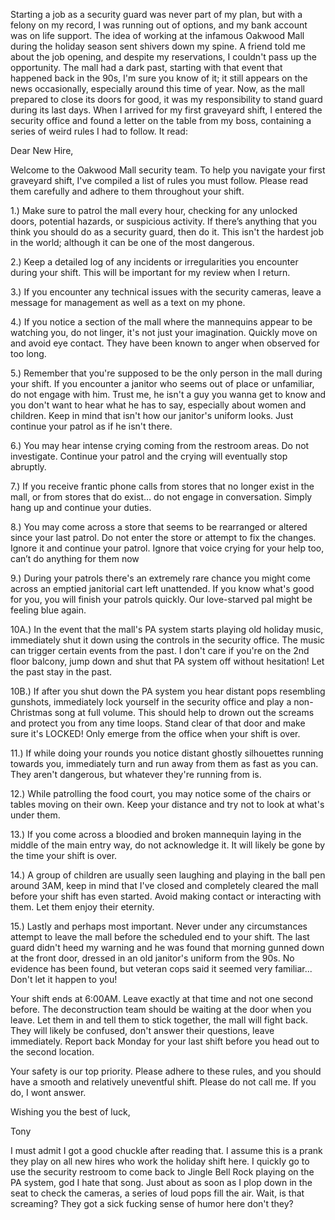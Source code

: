 Starting a job as a security guard was never part of my plan, but with a felony on my record, I was running out of options, and my bank account was on life support. The idea of working at the infamous Oakwood Mall during the holiday season sent shivers down my spine. A friend told me about the job opening, and despite my reservations, I couldn't pass up the opportunity. The mall had a dark past, starting with that event that happened back in the 90s, I'm sure you know of it; it still appears on the news occasionally, especially around this time of year. Now, as the mall prepared to close its doors for good, it was my responsibility to stand guard during its last days. When I arrived for my first graveyard shift, I entered the security office and found a letter on the table from my boss, containing a series of weird rules I had to follow. It read:

Dear New Hire,

Welcome to the Oakwood Mall security team. To help you navigate your first graveyard shift, I've compiled a list of rules you must follow. Please read them carefully and adhere to them throughout your shift.

1.) Make sure to patrol the mall every hour, checking for any unlocked doors, potential hazards, or suspicious activity. If there’s anything that you think you should do as a security guard, then do it. This isn't the hardest job in the world; although it can be one of the most dangerous.

2.) Keep a detailed log of any incidents or irregularities you encounter during your shift. This will be important for my review when I return.

3.) If you encounter any technical issues with the security cameras, leave a message for management as well as a text on my phone.

4.) If you notice a section of the mall where the mannequins appear to be watching you, do not linger, it's not just your imagination. Quickly move on and avoid eye contact. They have been known to anger when observed for too long.

5.) Remember that you're supposed to be the only person in the mall during your shift. If you encounter a janitor who seems out of place or unfamiliar, do not engage with him. Trust me, he isn't a guy you wanna get to know and you don't want to hear what he has to say, especially about women and children. Keep in mind that isn't how our janitor's uniform looks. Just continue your patrol as if he isn't there.

6.) You may hear intense crying coming from the restroom areas. Do not investigate. Continue your patrol and the crying will eventually stop abruptly.

7.) If you receive frantic phone calls from stores that no longer exist in the mall, or from stores that do exist… do not engage in conversation. Simply hang up and continue your duties.

8.) You may come across a store that seems to be rearranged or altered since your last patrol. Do not enter the store or attempt to fix the changes. Ignore it and continue your patrol. Ignore that voice crying for your help too, can’t do anything for them now

9.) During your patrols there's an extremely rare chance you might come across an emptied janitorial cart left unattended. If you know what's good for you, you will finish your patrols quickly. Our love-starved pal might be feeling blue again.

10A.) In the event that the mall's PA system starts playing old holiday music, immediately shut it down using the controls in the security office. The music can trigger certain events from the past. I don't care if you're on the 2nd floor balcony, jump down and shut that PA system off without hesitation! Let the past stay in the past.

10B.) If after you shut down the PA system you hear distant pops resembling gunshots, immediately lock yourself in the security office and play a non-Christmas song at full volume. This should help to drown out the screams and protect you from any time loops. Stand clear of that door and make sure it's LOCKED! Only emerge from the office when your shift is over.

11.) If while doing your rounds you notice distant ghostly silhouettes running towards you, immediately turn and run away from them as fast as you can. They aren't dangerous, but whatever they're running from is.

12.) While patrolling the food court, you may notice some of the chairs or tables moving on their own. Keep your distance and try not to look at what's under them.

13.) If you come across a bloodied and broken mannequin laying in the middle of the main entry way, do not acknowledge it. It will likely be gone by the time your shift is over.

14.) A group of children are usually seen laughing and playing in the ball pen around 3AM, keep in mind that I've closed and completely cleared the mall before your shift has even started. Avoid making contact or interacting with them. Let them enjoy their eternity.

15.) Lastly and perhaps most important. Never under any circumstances attempt to leave the mall before the scheduled end to your shift. The last guard didn't heed my warning and he was found that morning gunned down at the front door, dressed in an old janitor's uniform from the 90s. No evidence has been found, but veteran cops said it seemed very familiar... Don't let it happen to you!

Your shift ends at 6:00AM. Leave exactly at that time and not one second before. The deconstruction team should be waiting at the door when you leave. Let them in and tell them to stick together, the mall will fight back. They will likely be confused, don't answer their questions, leave immediately. Report back Monday for your last shift before you head out to the second location.

Your safety is our top priority. Please adhere to these rules, and you should have a smooth and relatively uneventful shift. Please do not call me. If you do, I wont answer.

Wishing you the best of luck,

Tony

I must admit I got a good chuckle after reading that. I assume this is a prank they play on all new hires who work the holiday shift here. I quickly go to use the security restroom to come back to Jingle Bell Rock playing on the PA system, god I hate that song. Just about as soon as I plop down in the seat to check the cameras, a series of loud pops fill the air. Wait, is that screaming? They got a sick fucking sense of humor here don't they?
